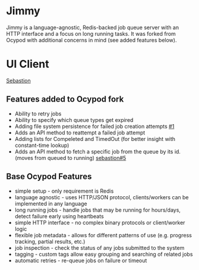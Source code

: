 # Jimmy

Jimmy is a language-agnostic, Redis-backed job queue server with an HTTP interface and a focus on long running tasks.
It was forked from Ocypod with additional concerns in mind (see added features below).

# UI Client
[Sebastion](https://github.com/nidhhoggr/sebastion)

## Features added to Ocypod fork
* Ability to retry jobs
* Ability to specify which queue types get expired
* Adding file system persistence for failed job creation attempts [#1](https://github.com/joe-at-startupmedia/ocypod/issues/1)
* Adds an API method to reattempt a failed job attempt
* Adding lists for Compeleted and TimedOut (for better insight with constant-time lookup)
* Adds an API method to fetch a specific job from the queue by its id. (moves from queued to running) [sebastion#5](https://github.com/nidhhoggr/sebastion/issues/5)

## Base Ocypod Features

* simple setup - only requirement is Redis
* language agnostic - uses HTTP/JSON protocol, clients/workers can be
  implemented in any language
* long running jobs - handle jobs that may be running for hours/days,
  detect failure early using heartbeats
* simple HTTP interface - no complex binary protocols or client/worker logic
* flexible job metadata - allows for different patterns of use (e.g. progress
  tracking, partial results, etc.)
* job inspection - check the status of any jobs submitted to the system
* tagging - custom tags allow easy grouping and searching of related jobs
* automatic retries - re-queue jobs on failure or timeout
